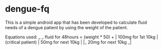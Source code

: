 # dengue-fq
This is a simple android app that has been developed to calculate fluid needs of a dengue patient by using the weight of the patient.

Equations used:
                                     _                     _
fluid for 48hours = (weight * 50) + |  100mg for 1st 10kg   |
(critical patient)                  |  50mg for next 10kg   |
                                    |_ 20mg for next 10kg  _|
